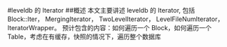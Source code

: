#leveldb 的 Iterator
##概述
本文主要讲述 leveldb 的 Iterator, 包括 Block::Iter， MergingIterator， TwoLevelIterator， LevelFileNumIterator，IteratorWrapper。
预计包含的内容：如何遍历一个 Block，如何遍历一个 Table，考虑在有缓存，快照的情况下，遍历整个数据库